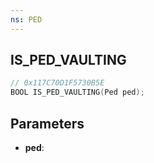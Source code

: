 ```yaml
---
ns: PED
---
```

## IS_PED_VAULTING

```c
// 0x117C70D1F5730B5E
BOOL IS_PED_VAULTING(Ped ped);
```

## Parameters
* **ped**:
